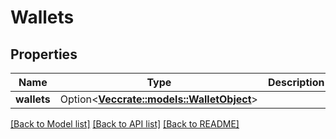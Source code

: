 # Wallets

## Properties

Name | Type | Description | Notes
------------ | ------------- | ------------- | -------------
**wallets** | Option<[**Vec<crate::models::WalletObject>**](WalletObject.md)> |  | [optional]

[[Back to Model list]](../README.md#documentation-for-models) [[Back to API list]](../README.md#documentation-for-api-endpoints) [[Back to README]](../README.md)


